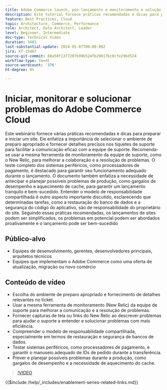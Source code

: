```yaml
---
title: Adobe Commerce launch, pós-lançamento e monitoramento e solução de problemas contínuos
description: Este tutorial fornece práticas recomendadas e dicas para preparar e iniciar um site. Escolher o ambiente de preparo certo, fornecer detalhes relevantes em tíquetes de suporte e usar a mesma ferramenta de monitoramento que a equipe de suporte para melhorar a comunicação. Destaque a necessidade de testes minuciosos dos sistemas periféricos, como processadores de pagamento, e do planejamento de possíveis problemas de produção, como gargalos de desempenho e aquecimento do cache. Também são enfatizados a comunicação eficaz, o planejamento pró-ativo e a compreensão do modelo de responsabilidade compartilhada. Seguindo essas práticas recomendadas, os lançamentos de sites da Web podem ser mais simples e bem-sucedidos.
feature: Best Practices, Cloud
topic: Architecture, Commerce, Performance
role: Architect, Data Architect, Leader
level: Beginner, Intermediate
doc-type: Technical Video
duration: 3483
last-substantial-update: 2024-05-07T00:00:00Z
jira: KT-15467
source-git-commit: 88a50f1377207b99b524fb29017bc0cfe296d524
workflow-type: tm+mt
source-wordcount: '376'
ht-degree: 0%

---
```


# Iniciar, monitorar e solucionar problemas do Adobe Commerce Cloud

Este webinário fornece várias práticas recomendadas e dicas para preparar e iniciar um site. Ele enfatiza a importância de selecionar o ambiente de preparo apropriado e fornecer detalhes precisos nos tíquetes de suporte para facilitar a comunicação eficaz com a equipe de suporte. Recomenda-se usar a mesma ferramenta de monitoramento da equipe de suporte, como o New Relic, para melhorar a colaboração e a resolução de problemas. O teste completo dos sistemas periféricos, como processadores de pagamento, é destacado para garantir seu funcionamento adequado durante o lançamento. O documento também enfatiza a necessidade de antecipar e planejar possíveis problemas de produção, como gargalos de desempenho e aquecimento de cache, para garantir um lançamento tranquilo e bem-sucedido. Entender o modelo de responsabilidade compartilhada é outro aspecto importante discutido, esclarecendo que determinadas tarefas, como a restauração do banco de dados e a segurança do código do aplicativo, são de responsabilidade do proprietário do site. Seguindo essas práticas recomendadas, os lançamentos de sites podem ser simplificados, os problemas em potencial podem ser abordados proativamente e o lançamento pode ser bem-sucedido

## Público-alvo

* Equipes de desenvolvimento, gerentes, desenvolvedores principais, arquitetos técnicos
* Equipes que implementam o Adobe Commerce como uma oferta de atualização, migração ou novo comércio

## Conteúdo de vídeo

* Escolha do ambiente de preparo apropriado e fornecimento de detalhes relevantes no ticket.
* Usar a mesma ferramenta de monitoramento (New Relic) da equipe de suporte para melhorar a comunicação e a resolução de problemas.
* Fornecer capturas de tela ou links do New Relic ao descrever problemas para ajudar o suporte a entender e solucionar problemas com mais eficiência.
* Compreender o modelo de responsabilidade compartilhada, especialmente em termos de restauração e segurança de bancos de dados.
* Testar sistemas periféricos, como processadores de pagamento, e garantir o manuseio adequado de IDs de pedido durante a transferência.
* Prever e planejar possíveis problemas durante a produção, como gargalos de desempenho e a necessidade de aquecimento do cache.


>[!VIDEO](https://video.tv.adobe.com/v/3428990?learn=on)

{{$include /help/_includes/enablement-series-related-links.md}}
